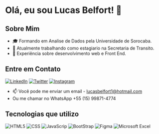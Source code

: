 # Olá, eu sou Lucas Belfort! 👋

## Sobre Mim
- 🎓 Formando em Analise de Dados pela Universidade de Sorocaba.
- 💼 Atualmente trabalhando como estagiario na Secretaria de Transito.
- 🌱 Experiência sobre desenvolvimento web e Front End.


## Entre em Contato

[![LinkedIn](https://img.shields.io/badge/LinkedIn-0077B5?style=for-the-badge&logo=linkedin&logoColor=white)](https://www.linkedin.com/in/lucas-belfort-darantes-medeiros-16b076269/)
[![Twitter](https://img.shields.io/badge/Twitter-1DA1F2?style=for-the-badge&logo=twitter&logoColor=white)](https://twitter.com/Billzerae)
[![Instagram](https://img.shields.io/badge/Instagram-E4405F?style=for-the-badge&logo=instagram&logoColor=white)](https://www.google.com/url?sa=i&url=https%3A%2F%2Fwww.instagram.com%2Fbillzerae%2F&psig=AOvVaw3PZF3BaytvPrV7ycihq5ZZ&ust=1714743015373000&source=images&cd=vfe&opi=89978449&ved=0CAcQrpoMahcKEwjA7Z3fie-FAxUAAAAAHQAAAAAQBA)
- 📫 Você pode me enviar um email - lucasbelfort1@hotmail.com
- Ou me chamar no WhatsApp +55 (15) 99871-4774


## Tecnologias que utilizo
![HTML5](https://img.shields.io/badge/HTML5-E34F26?style=for-the-badge&logo=html5&logoColor=white)
![CSS](https://img.shields.io/badge/CSS3-1572B6?style=for-the-badge&logo=css3&logoColor=white)
![JavaScrip](https://img.shields.io/badge/JavaScript-F7DF1E?style=for-the-badge&logo=javascript&logoColor=black)
![BootStrap](https://img.shields.io/badge/Bootstrap-563D7C?style=for-the-badge&logo=bootstrap&logoColor=white)
![Figma](https://img.shields.io/badge/Figma-F24E1E?style=for-the-badge&logo=figma&logoColor=white)
![Microsoft Excel](https://img.shields.io/badge/Microsoft_Excel-217346?style=for-the-badge&logo=microsoft-excel&logoColor=white)
